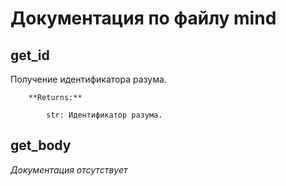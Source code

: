 # Документация по файлу mind

## get_id
Получение идентификатора разума.

        **Returns:**

            str: Идентификатор разума.

## get_body

*Документация отсутствует*

